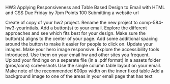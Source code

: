HW3 Applying Responsiveness and Table Based Design to Email with HTML and CSS
Due Friday by 7pm Points 100 Submitting a website url

Create of copy of your hw2 project. Rename the new project to comp-584-hw3-yourintials.
Add a button(s) to your email. Explore the different approaches and see which fits best for your design.
Make sure the button(s) aligns to the center of your page.
Add some additional spacing around the button to make it easier for people to click on.
Update your images.
Make your hero image responsive.
Explore the accessibility tools introduced.
Use them on your email hw and other sites you frequent.
Upload your findings on a separate file (in a .pdf format) in a assets folder
(pros/cons) 
screenshots
Use the single column table layout on your email.
Make note of the recommended 600px width on the inner fixed table
Add a background image to one of the areas in your email page that has text